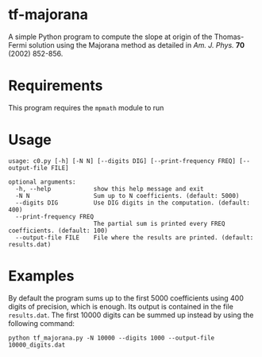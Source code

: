 # tf-majorana
A simple Python program to compute the slope at origin of the Thomas-Fermi solution using the Majorana method as detailed in *Am. J. Phys.* **70** (2002) 852-856.

# Requirements
This program requires the `mpmath` module to run

# Usage
```
usage: c0.py [-h] [-N N] [--digits DIG] [--print-frequency FREQ] [--output-file FILE]

optional arguments:
  -h, --help            show this help message and exit
  -N N                  Sum up to N coefficients. (default: 5000)
  --digits DIG          Use DIG digits in the computation. (default: 400)
  --print-frequency FREQ
                        The partial sum is printed every FREQ coefficients. (default: 100)
  --output-file FILE    File where the results are printed. (default: results.dat)
```

# Examples
By default the program sums up to the first 5000 coefficients using 400 digits of precision, which is enough.
Its output is contained in the file `results.dat`.
The first 10000 digits can be summed up instead by using the following command:

```
python tf_majorana.py -N 10000 --digits 1000 --output-file 10000_digits.dat
```

